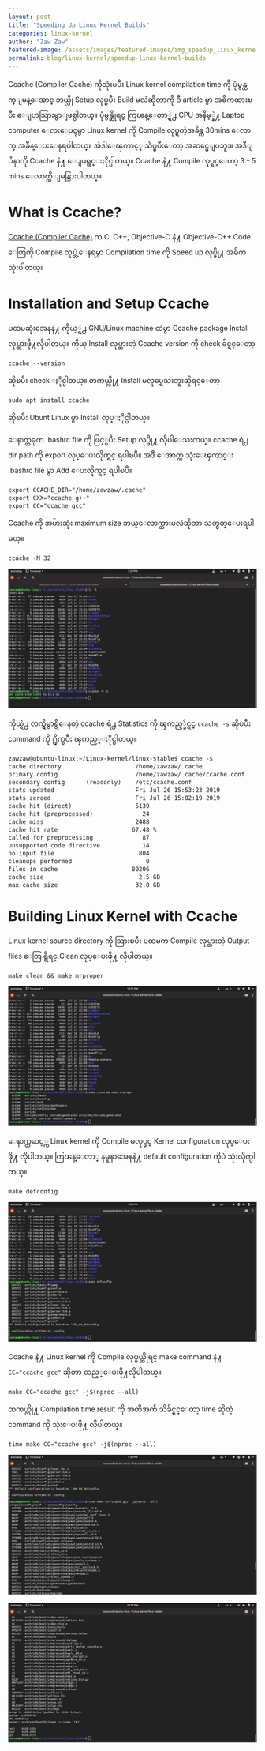 ```yaml
---
layout: post
title: "Speeding Up Linux Kernel Builds"
categories: linux-kernel
author: "Zaw Zaw"
featured-image: /assets/images/featured-images/img_speedup_linux_kernel_builds.png
permalink: blog/linux-kernel/speedup-linux-kernel-builds
---
```


Ccache (Compiler Cache) ကိုသုံးၿပီး Linux kernel compilation time ကို ပုံမွန္ထက္ျမန္ေအာင္ ဘယ္လို Setup လုပ္ၿပီး Build မလဲဆိုတာကို ဒီ article မွာ အဓိကထားၿပီး ေျပာသြားမွာျဖစ္ပါတယ္။ ပုံမွန္ဆိုရင္ ကြၽန္ေတာ္ရဲ႕ CPU အနိမ့္နဲ႔ Laptop computer ေလးေပၚမွာ Linux kernel ကို Compile လုပ္ရတဲ့အခ်ိန္က 30mins ေလာက္ အခ်ိန္ေပးေနရပါတယ္။ အဲဒါေၾကာင့္ သိပ္ၿပီးေတာ့ အဆင္မေျပဘူး။ အဒီျပႆနာကို Ccache နဲ႔ ေျဖရွင္းႏိုင္ပါတယ္။ Ccache နဲ႔ Compile လုပ္ရင္ေတာ့ 3 - 5 mins ေလာက္ထိ ျမန္သြားပါတယ္။

# What is Ccache?
[Ccache (Compiler Cache)](https://ccache.dev/) က C, C++, Objective-C နဲ႔ Objective-C++ Code ေတြကို Compile လုပ္တဲ့ေနရမွာ Compilation time ကို Speed up  လုပ္ဖို႔ အဓိက သုံးပါတယ္။

# Installation and Setup Ccache
ပထမဆုံးအေနနဲ႔ ကိုယ့္ရဲ႕ GNU/Linux machine ထဲမွာ Ccache package Install လုပ္ထားဖို႔လိုပါတယ္။
ကိုယ္ Install လုပ္ထားတဲ့ Ccache version ကို check ခ်င္ရင္ေတာ့

```
ccache --version
```

ဆိုၿပီး check ႏိုင္ပါတယ္။
တကယ္လို႔ Install မလုပ္ရေသးဘူးဆိုရင္ေတာ့

```
sudo apt install ccache
```

ဆိုၿပီး Ubunt Linux မွာ Install လုပ္ႏိုင္ပါတယ္။

ေနာက္တခုက .bashrc file ကို ဖြင့္ၿပီး Setup လုပ္ဖို႔ လိုပါေသးတယ္။
ccache ရဲ႕ dir path ကို export လုပ္ေပးလိုက္ရင္ ရပါၿပီ။ အဒီ ေအာက္က သုံးေၾကာင္း .bashrc file မွာ Add ေပးလိုက္ရင္ ရပါၿပီ။

```
export CCACHE_DIR="/home/zawzaw/.cache"
export CXX="ccache g++"
export CC="ccache gcc"
```

Ccache ကို အမ်ားဆုံး maximum size ဘယ္ေလာက္ထားမလဲဆိုတာ သတ္မွတ္ေပးရပါမယ္။
```
ccache -M 32
```
![Screenshot](/assets/images/screenshots/img_screenshot_ccache_max_size.png)

ကိုယ္ရဲ႕ လက္ရွိမွာရွိေနတဲ့ ccache ရဲ႕ Statistics ကို ၾကည့္ခ်င္ရင္ `ccache -s` ဆိုၿပီး command ကို ႐ိုက္ၿပီး ၾကည့္ႏိုင္ပါတယ္။
```
zawzaw@ubuntu-linux:~/Linux-kernel/linux-stable$ ccache -s
cache directory                     /home/zawzaw/.cache
primary config                      /home/zawzaw/.cache/ccache.conf
secondary config      (readonly)    /etc/ccache.conf
stats updated                       Fri Jul 26 15:53:23 2019
stats zeroed                        Fri Jul 26 15:02:19 2019
cache hit (direct)                  5139
cache hit (preprocessed)              24
cache miss                          2488
cache hit rate                     67.48 %
called for preprocessing              87
unsupported code directive            14
no input file                        804
cleanups performed                     0
files in cache                     80206
cache size                           2.5 GB
max cache size                      32.0 GB
```

# Building Linux Kernel with Ccache
Linux kernel source directory ကို သြားၿပီး ပထမက Compile လုပ္ထားတဲ့ Output files ေတြ ရွိရင္ Clean လုပ္ေပးဖို႔ လိုပါတယ္။
```
make clean && make mrproper
```
![Screenshot](/assets/images/screenshots/img_screenshot_make_clean.png)

ေနာက္တဆင့္က Linux kernel ကို Compile မလုပ္ခင္ Kernel configuration လုပ္ေပးဖို႔ လိုပါတယ္။ ကြၽန္ေတာ္ နမူနာအေနနဲ႔ default configuration ကိုပဲ သုံးလိုက္ပါတယ္။
```
make defconfig
```
![Screenshot](/assets/images/screenshots/img_screenshot_make_defconfig.png)

Ccache နဲ႔ Linux kernel ကို Compile လုပ္မယ္ဆိုရင္ make command နဲ႔ `CC="ccache gcc"` ဆိုတာ ထည့္ေပးဖို႔လိုပါတယ္။
```
make CC="ccache gcc" -j$(nproc --all)
```

တကယ္လို႔ Compilation time result ကို အတိအက် သိခ်င္ရင္ေတာ့ time ဆိုတဲ့ command ကို သုံးေပးဖို႔ လိုပါတယ္။

```
time make CC="ccache gcc" -j$(nproc --all)
```

![Screenshot](/assets/images/screenshots/img_screenshot_time_make_cc.png)

![Screenshot](/assets/images/screenshots/img_screenshot_kernel_compile_time.png)
